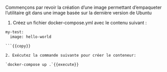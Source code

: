 Commençons par revoir la création d’une image permettant d’empaqueter
l’utilitaire git dans une image basée sur la dernière version de Ubuntu

1. Créez un fichier docker-compose.yml  avec le contenu suivant :

```Dockerfile
my-test:
  image: hello-world

```{{copy}}

2. Exécutez la commande suivante pour créer le conteneur: 

`docker-compose up .`{{execute}}